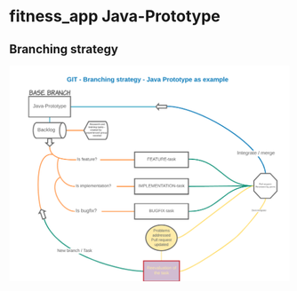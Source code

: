 # fitness_app Java-Prototype

## Branching strategy
![alt text](BranchingStrategy.png "Branching Strategy for Java-Prototype")
